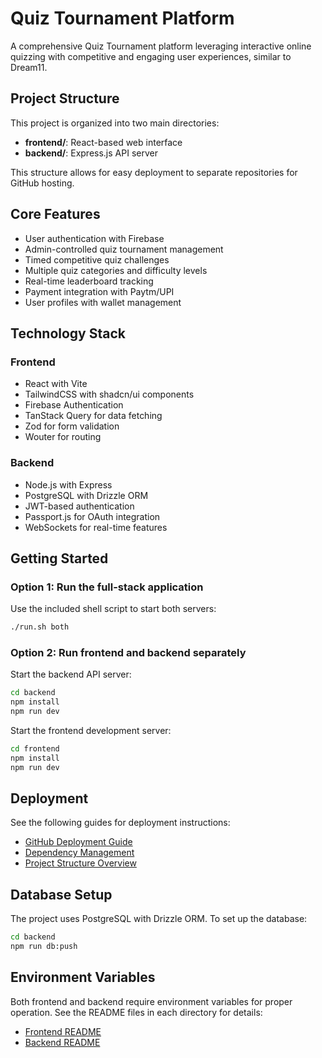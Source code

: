 # Quiz Tournament Platform

A comprehensive Quiz Tournament platform leveraging interactive online quizzing with competitive and engaging user experiences, similar to Dream11.

## Project Structure

This project is organized into two main directories:

- **frontend/**: React-based web interface
- **backend/**: Express.js API server

This structure allows for easy deployment to separate repositories for GitHub hosting.

## Core Features

- User authentication with Firebase
- Admin-controlled quiz tournament management
- Timed competitive quiz challenges
- Multiple quiz categories and difficulty levels
- Real-time leaderboard tracking
- Payment integration with Paytm/UPI
- User profiles with wallet management

## Technology Stack

### Frontend
- React with Vite
- TailwindCSS with shadcn/ui components
- Firebase Authentication
- TanStack Query for data fetching
- Zod for form validation
- Wouter for routing

### Backend
- Node.js with Express
- PostgreSQL with Drizzle ORM
- JWT-based authentication
- Passport.js for OAuth integration
- WebSockets for real-time features

## Getting Started

### Option 1: Run the full-stack application

Use the included shell script to start both servers:

```bash
./run.sh both
```

### Option 2: Run frontend and backend separately

Start the backend API server:

```bash
cd backend
npm install
npm run dev
```

Start the frontend development server:

```bash
cd frontend
npm install
npm run dev
```

## Deployment

See the following guides for deployment instructions:

- [GitHub Deployment Guide](deploy/github-deployment.md)
- [Dependency Management](deploy/dependency-management.md)
- [Project Structure Overview](deploy/structure.md)

## Database Setup

The project uses PostgreSQL with Drizzle ORM. To set up the database:

```bash
cd backend
npm run db:push
```

## Environment Variables

Both frontend and backend require environment variables for proper operation. See the README files in each directory for details:

- [Frontend README](frontend/README.md)
- [Backend README](backend/README.md)
